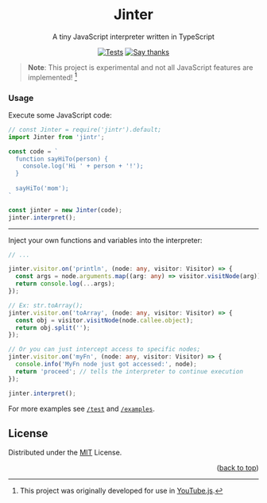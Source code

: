 [actions]: https://github.com/LuanRT/Jinter/actions
[say-thanks]: https://saythanks.io/to/LuanRT

<h1 align=center>Jinter</h1>

<p align=center>A tiny JavaScript interpreter written in TypeScript</p>

<div align="center">

  [![Tests](https://github.com/LuanRT/Jinter/actions/workflows/node.js.yml/badge.svg?branch=main)][actions]
  [![Say thanks](https://img.shields.io/badge/Say%20Thanks-!-1EAEDB.svg)][say-thanks]

</div>

> **Note**: This project is experimental and not all JavaScript features are implemented! [^1]

### Usage

Execute some JavaScript code:
```ts
// const Jinter = require('jintr').default;
import Jinter from 'jintr';

const code = `
  function sayHiTo(person) {
    console.log('Hi ' + person + '!');
  }
  
  sayHiTo('mom');
`

const jinter = new Jinter(code);
jinter.interpret();
```
---
Inject your own functions and variables into the interpreter:
```ts
// ...

jinter.visitor.on('println', (node: any, visitor: Visitor) => {
  const args = node.arguments.map((arg: any) => visitor.visitNode(arg));
  return console.log(...args);
});

// Ex: str.toArray();
jinter.visitor.on('toArray', (node: any, visitor: Visitor) => {
  const obj = visitor.visitNode(node.callee.object);
  return obj.split('');      
});

// Or you can just intercept access to specific nodes;
jinter.visitor.on('myFn', (node: any, visitor: Visitor) => {
  console.info('MyFn node just got accessed:', node);
  return 'proceed'; // tells the interpreter to continue execution 
});

jinter.interpret();
```

For more examples see [`/test`](https://github.com/LuanRT/Jinter/tree/main/test) and [`/examples`](https://github.com/LuanRT/Jinter/tree/main/examples).

## License
Distributed under the [MIT](https://choosealicense.com/licenses/mit/) License.

<!-- Footnotes -->
[^1]: This project was originally developed for use in [YouTube.js](https://github.com/LuanRT/YouTube.js).

<p align="right">
  (<a href="#top">back to top</a>)
</p>

